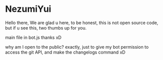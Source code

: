 # NezumiYui
Hello there, We are glad u here, to be honest, this is not open source code, but if u see this, two thumbs up for you.

main file in bot.js thanks xD

why am I open to the public? exactly, just to give my bot permission to access the git API, and make the changelogs command xD
